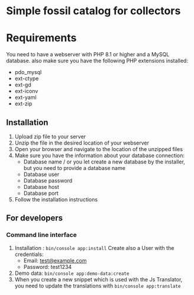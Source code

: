 # Simple fossil catalog for collectors

# Requirements
You need to have a webserver with PHP 8.1 or higher and a MySQL database.
also make sure you have the following PHP extensions installed:
- pdo_mysql
- ext-ctype
- ext-gd
- ext-iconv
- ext-yaml
- ext-zip

## Installation
1. Upload zip file to your server
2. Unzip the file in the desired location of your webserver
3. Open your browser and navigate to the location of the unzipped files
4. Make sure you have the information about your database connection:
    - Database name / or you let create a new database by the installer, but you need to provide a database name
    - Database user
    - Database password
    - Database host
    - Database port
5. Follow the installation instructions

## For developers
### Command line interface
1. Installation : `bin/console app:install` Create also a User with the credentials:
    - Email: test@example.com
    - Password: test1234
2. Demo data: `bin/console app:demo-data:create`
3. When you create a new snippet which is used with the Js Translator, you need to update the translations with `bin/console app:translate`
